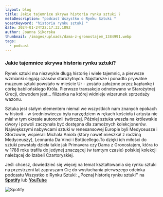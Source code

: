 ```yaml
---
layout: blog
title: Jakie tajemnice skrywa historia rynku sztuki ?
metaDescription: "podcast Wszystko o Rynku Sztuki "
yoastKeyword: "historia rynku sztuki "
date: 2024-01-24T22:17:33.109Z
author: Joanna Sikorska
thumbnail: /images/uploads/dama-z-gronostajem_1384991.webp
tags:
  - podcast
---
```

### Jakie tajemnice skrywa historia rynku sztuki?

Rynek sztuki ma niezwykle długą historię i wiele tajemnic, a pierwsze wzmianki sięgają czasów starożytnych. Najstarsze i ponadto prywatne muzeum sztuki powstało w mieście Ur - zostało założone przez kapłankę i córkę babilońskiego Króla. Pierwsze transakcje odnotowano w Starożytnej Grecji, dowodem jest... filiżanka na której widnieje wizerunek sprzedaży wazonu. 

Sztuka jest stałym elementem niemal we wszystkich nam znanych epokach w historii - w średniowieczu była narzędziem w rękach kościoła i artysta nie miał w tym okresie autonomii twórczej. Później sztuka weszła na królewskie dwory i powoli zaczynała być dostępna dla zamożnych kolekcjonerów. Największymi nabywcami sztuki w renesansowej Europie byli Medyceusze i Sforzowie, wspierali Michała Anioła (który nawet mieszkał z rodziną Medyceuszy), Leonarda Da Vinci i Botticellego.To dzięki ich miłości do sztuki powstały dzieła takie jak Primavera czy Dama z Gronostajem, która to w 1788 roku trafiła do jedynej znaczącej (w tamtym czasie) polskiej kolekcji należącej do Izabeli Czartoryskiej.

Jeśli chcesz, dowiedzieć się więcej na temat kształtowania się rynku sztuki na przestrzeni lat zapraszam Cię do wysłuchania pierwszego odcinka podcastu Wszystko o Rynku Sztuki: ,,Poznaj historię rynku sztuki'' na **[Spotify](https://open.spotify.com/episode/0PzmBtd8fRIcH3XnR4TA9s?si=rRkIJEiQSRWUbi36QAvm6Q&fbclid=IwAR3up6yoS5Ugors868oFrmNXtUczbheZzBOfVEO2nEx7xsgAfRBCwoBQsBk&nd=1&dlsi=3d10d4f95f4a4fa0)** lub **[YouTube](https://www.youtube.com/watch?v=cf3h1DqMFR0)**

![Spotify ](/images/uploads/black-and-white-man-portraits-arts-culture-podcast-cover.jpg "ArtDivision/ Podcast ")